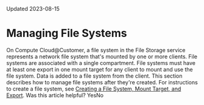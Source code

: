 Updated 2023-08-15
# Managing File Systems
On Compute Cloud@Customer, a file system in the File Storage service represents a network file system that's mounted by one or more clients. File systems are associated with a single compartment. File systems must have at least one export in one mount target for any client to mount and use the file system. Data is added to a file system from the client.
This section describes how to manage file systems after they're created. For instructions to create a file system, see [Creating a File System, Mount Target, and Export](https://docs.oracle.com/en-us/iaas/compute-cloud-at-customer/topics/file/creating-a-file-system-mount-target-and-export.htm#creating-a-file-system-mount-target-and-export "On Compute Cloud@Customer, you can use this task flow to perform all the tasks that are required to create a file system and make it available for instances.").
Was this article helpful?
YesNo

